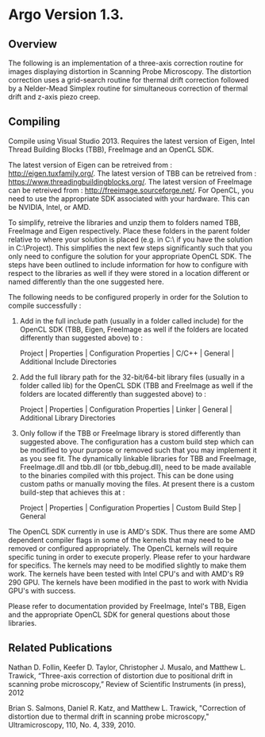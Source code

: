 # Argo Version 1.3. #

## Overview ##

The following is an implementation of a three-axis correction routine for images displaying distortion in Scanning Probe Microscopy.
 The distortion correction uses a grid-search routine for thermal drift correction followed by a Nelder-Mead Simplex routine for
  simultaneous correction of thermal drift and z-axis piezo creep.

## Compiling ##

Compile using Visual Studio 2013.
Requires the latest version of Eigen, Intel Thread Building Blocks (TBB), FreeImage and an OpenCL SDK.

The latest version of Eigen can be retreived from : http://eigen.tuxfamily.org/.
The latest version of TBB can be retreived from : https://www.threadingbuildingblocks.org/.
The latest version of FreeImage can be retreived from : http://freeimage.sourceforge.net/.
For OpenCL, you need to use the appropriate SDK associated with your hardware. This can be NVIDIA, Intel, or AMD.


To simplify, retreive the libraries and unzip them to folders named TBB, FreeImage and Eigen respectively. Place these
folders in the parent folder relative to where your solution is placed (e.g. in C:\ if you have the solution in C:\Project).
This simplifies the next few steps significantly such that you only need to configure the solution for your appropriate OpenCL
SDK. The steps have been outlined to include information for how to configure with respect to the libraries as well
if they were stored in a location different or named differently than the one suggested here.

The following needs to be configured properly in order for the Solution to compile successfully :

1)	Add in the full include path (usually in a folder called include) for the OpenCL SDK (TBB, Eigen, FreeImage as
	well if the folders are located differently than suggested above) to :

	Project | Properties | Configuration Properties | C/C++ | General | Additional Include Directories


2)	Add the full library path for the 32-bit/64-bit library files (usually in a folder called lib) for
	the OpenCL SDK (TBB and FreeImage as well if the folders are located differently than suggested above) to :

	Project | Properties | Configuration Properties | Linker | General | Additional Library Directories


3)	Only follow if the TBB or FreeImage library is stored differently than suggested above.
	The configuration has a custom build step which can be modified to your purpose or removed
	such that you may implement it as you see fit. The dynamically linkable libraries for TBB and FreeImage,
	FreeImage.dll and tbb.dll (or tbb_debug.dll), need to be made available to the binaries compiled with this project.
	This can be done using custom paths or manually moving the files. At present there is a custom build-step that achieves this at :

	Project | Properties | Configuration Properties | Custom Build Step | General


The OpenCL SDK currently in use is AMD's SDK. Thus there are some AMD dependent compiler flags in some of the kernels
that may need to be removed or configured appropriately. The OpenCL kernels will require specific tuning in order to
execute properly. Please refer to your hardware for specifics. The kernels may need to be modified slightly to make
them work. The kernels have been tested with Intel CPU's and with AMD's R9 290 GPU. The kernels have been modified in
the past to work with Nvidia GPU's with success.

Please refer to documentation provided by FreeImage, Intel's TBB, Eigen and the appropriate OpenCL SDK for general questions about
those libraries.


## Related Publications ##

Nathan D. Follin, Keefer D. Taylor, Christopher J. Musalo, and Matthew L. Trawick, “Three-axis correction of distortion due to 
positional drift in scanning probe microscopy,” Review of Scientific Instruments (in press), 2012

Brian S. Salmons, Daniel R. Katz, and Matthew L. Trawick, "Correction of distortion due
 to thermal drift in scanning probe microscopy," Ultramicroscopy, 110, No. 4, 339, 2010.